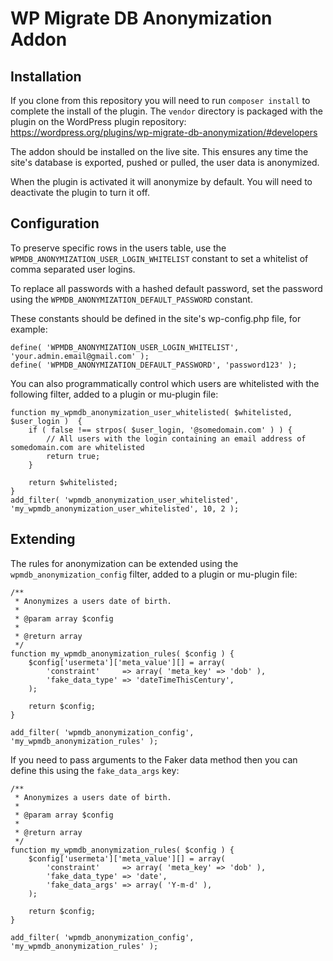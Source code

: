 WP Migrate DB Anonymization Addon
==========================================

## Installation

If you clone from this repository you will need to run `composer install` to complete the install of the plugin. The `vendor` directory is packaged with the plugin on the WordPress plugin repository:
https://wordpress.org/plugins/wp-migrate-db-anonymization/#developers 

The addon should be installed on the live site. This ensures any time the site's database is exported, pushed or pulled, the user data is anonymized.

When the plugin is activated it will anonymize by default. You will need to deactivate the plugin to turn it off.

## Configuration

To preserve specific rows in the users table, use the `WPMDB_ANONYMIZATION_USER_LOGIN_WHITELIST` constant to set a whitelist of comma separated user logins.

To replace all passwords with a hashed default password, set the password using the `WPMDB_ANONYMIZATION_DEFAULT_PASSWORD` constant.

These constants should be defined in the site's wp-config.php file, for example:

    define( 'WPMDB_ANONYMIZATION_USER_LOGIN_WHITELIST', 'your.admin.email@gmail.com' );
    define( 'WPMDB_ANONYMIZATION_DEFAULT_PASSWORD', 'password123' );
    
You can also programmatically control which users are whitelisted with the following filter, added to a plugin or mu-plugin file:

    function my_wpmdb_anonymization_user_whitelisted( $whitelisted, $user_login )  {
        if ( false !== strpos( $user_login, '@somedomain.com' ) ) {
            // All users with the login containing an email address of somedomain.com are whitelisted
            return true;
        }
        
        return $whitelisted;
    }
    add_filter( 'wpmdb_anonymization_user_whitelisted', 'my_wpmdb_anonymization_user_whitelisted', 10, 2 );
    
## Extending

The rules for anonymization can be extended using the `wpmdb_anonymization_config` filter, added to a plugin or mu-plugin file:

    /**
     * Anonymizes a users date of birth.
     *
     * @param array $config
     *
     * @return array
     */
    function my_wpmdb_anonymization_rules( $config ) {
        $config['usermeta']['meta_value'][] = array(
            'constraint'     => array( 'meta_key' => 'dob' ),
            'fake_data_type' => 'dateTimeThisCentury',
        );

        return $config;
    }
    
    add_filter( 'wpmdb_anonymization_config', 'my_wpmdb_anonymization_rules' );

If you need to pass arguments to the Faker data method then you can define this using the `fake_data_args` key:

    /**
     * Anonymizes a users date of birth.
     *
     * @param array $config
     *
     * @return array
     */
    function my_wpmdb_anonymization_rules( $config ) {
        $config['usermeta']['meta_value'][] = array(
            'constraint'     => array( 'meta_key' => 'dob' ),
            'fake_data_type' => 'date',
            'fake_data_args' => array( 'Y-m-d' ),
        );

        return $config;
    }
    
    add_filter( 'wpmdb_anonymization_config', 'my_wpmdb_anonymization_rules' );